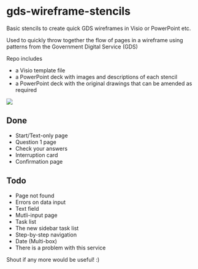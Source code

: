 # gds-wireframe-stencils

Basic stencils to create quick GDS wireframes in Visio or PowerPoint etc.

Used to quickly throw together the flow of pages in a wireframe using patterns from the Government Digital Service (GDS)

Repo includes 
- a Visio template file 
- a PowerPoint deck with images and descriptions of each stencil
- a PowerPoint deck with the original drawings that can be amended as required

<img src="../../blob/master/Visio%20Basic%20Example.png">

## Done

- Start/Text-only page
- Question 1 page
- Check your answers
- Interruption card
- Confirmation page

## Todo

- Page not found
- Errors on data input
- Text field
- Mutli-input page
- Task list
- The new sidebar task list
- Step-by-step navigation
- Date (Multi-box)
- There is a problem with this service

Shout if any more would be useful! :) 
